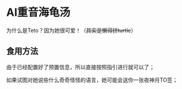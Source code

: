 # AI重音海龟汤
为什么是Teto？因为她很可爱！（~~其实是懒得拼turtle~~）

## 食用方法
由于已经配置好了预置信息，所以直接按照指引进行就可以了；

如果试图对她说些什么奇奇怪怪的语言，她可能会送你一张夜神月TO签；
